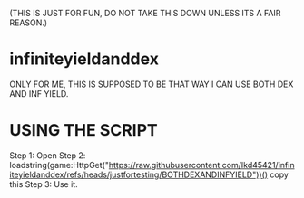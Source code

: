 (THIS IS JUST FOR FUN, DO NOT TAKE THIS DOWN UNLESS ITS A FAIR REASON.)
# infiniteyieldanddex
ONLY FOR ME, THIS IS SUPPOSED TO BE THAT WAY I CAN USE BOTH DEX AND INF YIELD.

# USING THE SCRIPT
Step 1: Open
Step 2: loadstring(game:HttpGet("https://raw.githubusercontent.com/Ikd45421/infiniteyieldanddex/refs/heads/justfortesting/BOTHDEXANDINFYIELD"))() copy this
Step 3: Use it.
